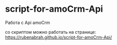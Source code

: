 # script-for-amoCrm-Api
Работа с Api  amoCrm

со скриптом можно работать на странице:
https://rubenabrah.github.io/script-for-amoCrm-Api/
